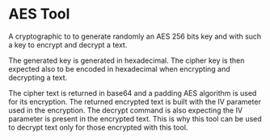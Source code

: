 # AES Tool

A cryptographic to to generate randomly an AES 256 bits key and with such a key to encrypt and 
decrypt a text.

The generated key is generated in hexadecimal. The cipher key is then expected also to be 
encoded in hexadecimal when encrypting and decrypting a text.

The cipher text is returned in base64 and a padding AES algorithm is used for its encryption. 
The returned encrypted text is built with the IV parameter used in the encryption. The decrypt 
command is also expecting the IV parameter is present in the encrypted text. This is why this tool
can be used to decrypt text only for those encrypted with this tool.